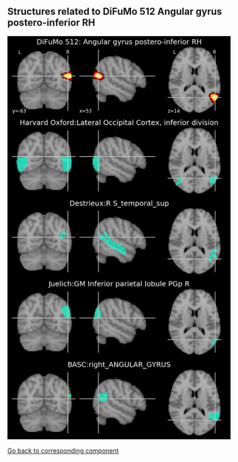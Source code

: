 


## Structures related to DiFuMo 512 Angular gyrus postero-inferior RH

![283](283.jpg "Structures related to DiFuMo 512 Angular gyrus postero-inferior RH")

[Go back to corresponding component](https://parietal-inria.github.io/DiFuMo/512/html/283.html)